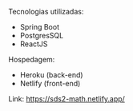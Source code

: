 Tecnologias utilizadas:

 - Spring Boot
 -   PostgresSQL
 -   ReactJS
  

Hospedagem:

 - Heroku (back-end)  
 - Netlify (front-end)

Link: https://sds2-math.netlify.app/
